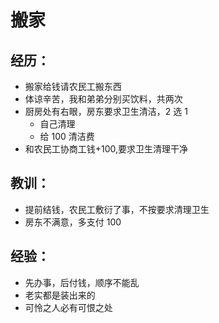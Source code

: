 # 搬家

## 经历：

- 搬家给钱请农民工搬东西
- 体谅辛苦，我和弟弟分别买饮料，共两次
- 厨房处有右眼，房东要求卫生清洁，2 选 1
  - 自己清理
  - 给 100 清洁费
- 和农民工协商工钱+100,要求卫生清理干净

## 教训：

- 提前结钱，农民工敷衍了事，不按要求清理卫生
- 房东不满意，多支付 100

## 经验：

- 先办事，后付钱，顺序不能乱
- 老实都是装出来的
- 可怜之人必有可恨之处
